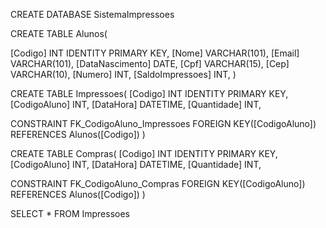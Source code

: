 CREATE DATABASE SistemaImpressoes

CREATE TABLE Alunos(

[Codigo] INT IDENTITY PRIMARY KEY,
[Nome] VARCHAR(101), [Email] VARCHAR(101),
[DataNascimento] DATE,
[Cpf] VARCHAR(15),
[Cep] VARCHAR(10),
[Numero] INT,
[SaldoImpressoes] INT,
)


CREATE TABLE Impressoes(
[Codigo] INT IDENTITY PRIMARY KEY,
[CodigoAluno] INT,
[DataHora] DATETIME,
[Quantidade] INT,

CONSTRAINT FK_CodigoAluno_Impressoes
	FOREIGN KEY([CodigoAluno])
		REFERENCES Alunos([Codigo])
) 

CREATE TABLE Compras(
[Codigo] INT IDENTITY PRIMARY KEY,
[CodigoAluno] INT,
[DataHora] DATETIME,
[Quantidade] INT,

CONSTRAINT FK_CodigoAluno_Compras
	FOREIGN KEY([CodigoAluno])
		REFERENCES Alunos([Codigo])
)

SELECT * FROM Impressoes

